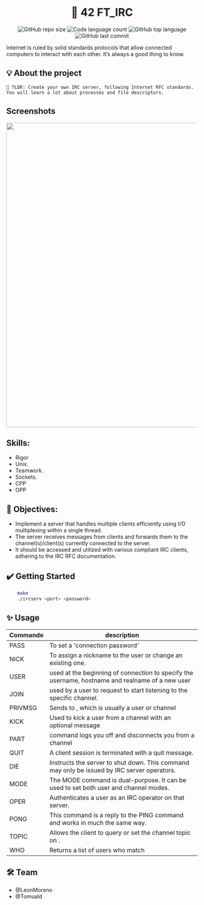 <h1 align="center">
	🚀 42 FT_IRC
</h1>

<p align="center">
	<img alt="GitHub repo size" src="https://img.shields.io/github/repo-size/Tomuald/ft_irc?style=plastic&logo=linux&logoColor=yellow">
	<img alt="Code language count" src="https://img.shields.io/github/languages/count/Tomuald/ft_irc?color=yellow" />
	<img alt="GitHub top language" src="https://img.shields.io/github/languages/top/Tomuald/ft_irc?color=blue" />
	<img alt="GitHub last commit" src="https://img.shields.io/github/last-commit/Tomuald/ft_irc?color=yellow" />
</p>

<p> Internet is ruled by solid standards protocols that allow connected computers to interact
		with each other. It’s always a good thing to know.
</p>

## 💡 About the project

    🚀 TLDR: Create your own IRC server, following Internet RFC standards.
    You will learn a lot about processes and file descriptors.

## Screenshots

<img src="img/ft_irc.gif" width="800"/>

## Skills:

- Rigor
- Unix.
- Teamwork.
- Sockets.
- CPP
- OPP

## 🎯 Objectives:

- Implement a server that handles multiple clients efficiently using I/O multiplexing within a single thread.
- The server receives messages from clients and forwards them to the channel(s)/client(s) currently connected to the server.
- It should be accessed and utilized with various compliant IRC clients, adhering to the IRC RFC documentation.

## ✔️ Getting Started

```Bash
	make
	./ircserv <port> <password>
```

## ✨ Usage

| Commande | description                        |
| -------- | ---------------------------------- |
| PASS     | To set a 'connection password'     |
| NICK     | To assign a nickname to the user or change an existing one.|
| USER     | used at the beginning of connection to specify the username, hostname and realname of a new user    |
| JOIN     | used by a user to request to start listening to the specific channel.          |
| PRIVMSG  | Sends <message> to <msgtarget>, which is usually a user or channel |
| KICK     | Used to kick a user from a channel with an optional message               |
| PART     | command logs you off and disconnects you from a channel                |
| QUIT     | A client session is terminated with a quit message.              |
| DIE     | Instructs the server to shut down. This command may only be issued by IRC server operators.              |
| MODE     | The MODE command is dual-purpose. It can be used to set both user and channel modes.             |
| OPER     |  Authenticates a user as an IRC operator on that server.            |
| PONG     |  This command is a reply to the PING command and works in much the same way.            |
| TOPIC     | Allows the client to query or set the channel topic on <channel>.             |
| WHO     | Returns a list of users who match <name>             |

## 🛠️ Team

- @LeonMoreno
- @Tomuald